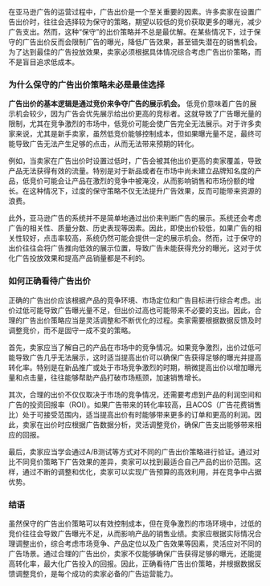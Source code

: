 在亚马逊广告的运营过程中，广告出价是一个至关重要的因素。许多卖家在设置广告出价时，往往会选择较为保守的策略，期望以较低的竞价获取更多的曝光，减少广告支出。然而，这种“保守”的出价策略并不总是最优解。在某些情况下，过于保守的广告出价反而会限制广告的曝光，降低广告效果，甚至错失潜在的销售机会。为了达到最佳的广告投放效果，卖家必须根据具体情况综合考虑广告出价策略，而不是盲目追求低成本。

### 为什么保守的广告出价策略未必是最佳选择

**广告出价的基本逻辑是通过竞价来争夺广告的展示机会。** 低竞价意味着广告的展示机会较少，因为广告会优先展示给出价更高的竞标者。这就导致了广告曝光量的限制，尤其在竞争激烈的市场中，低竞价可能会使广告完全无法展示。对于许多卖家来说，尤其是新手卖家，虽然低竞价能够控制成本，但如果曝光量不足，最终可能导致广告无法产生足够的点击，从而无法带来预期的转化。

例如，当卖家在广告出价时设置过低时，广告会被其他出价更高的卖家覆盖，导致产品无法获得有效的流量。特别是对于新品或者在市场中尚未建立品牌知名度的产品，低竞价可能会让产品在激烈的竞争中被淹没，从而影响销售和市场份额的增长。在这种情况下，过度的保守策略不仅无法提升广告效果，反而可能带来资源的浪费。

此外，亚马逊广告的系统并不是简单地通过出价来判断广告的展示。系统还会考虑广告的相关性、质量分数、历史表现等因素。因此，即使出价较低，如果广告的相关性较好，点击率较高，系统仍然可能会提供一定的展示机会。然而，过于保守的出价往往会将广告推向低效的展示位置，导致广告未能获得充分的曝光，这对于优化广告投放效果和提高产品销量都是不利的。

### 如何正确看待广告出价

正确的广告出价应该根据产品的竞争环境、市场定位和广告目标进行综合考虑。出价过低可能导致广告曝光量不足，但出价过高也可能带来不必要的支出。因此，合理的广告出价策略应当是灵活调整和不断优化的过程。卖家需要根据数据反馈及时调整竞价，而不是固守一成不变的策略。

首先，卖家应当了解自己的产品在市场中的竞争情况。如果竞争激烈，出价过低可能导致广告几乎无法展示，这时适当提高出价可以确保广告获得足够的曝光并提高转化率。特别是在新品推广或处于市场竞争激烈的时期，稍微提高出价以增加曝光量和点击量，往往能够帮助产品打破市场瓶颈，加速销售增长。

其次，合理的出价不仅仅取决于市场的竞争情况，还需要考虑到产品的利润空间和广告的投资回报率（ROI）。如果广告带来的转化率较高，且ACOS（广告花费销售比）处于可接受范围内，适当提高出价有时能够带来更多的订单和更高的利润。因此，卖家在出价时应根据广告数据分析，灵活调整竞价，确保广告支出能够带来相应的回报。

最后，卖家应当学会通过A/B测试等方式对不同的广告出价策略进行验证。通过对比不同竞价策略下广告效果的差异，卖家可以找到最适合自己产品的出价范围。这样，通过不断的调整和优化，卖家可以实现广告预算的高效利用，并在竞争中占据优势。

### 结语

虽然保守的广告出价策略可以有效控制成本，但在竞争激烈的市场环境中，过低的竞价往往会导致广告曝光不足，从而影响产品的销售业绩。卖家应根据实际情况合理调整出价，综合考虑市场竞争、产品定位以及广告效果等因素，灵活应对不同的广告场景。通过合理的广告出价，卖家不仅能够确保广告获得足够的曝光，还能提高转化率，最大化广告投入的回报。因此，正确看待广告出价策略，并根据数据反馈调整竞价，是每个成功的卖家必备的广告运营能力。